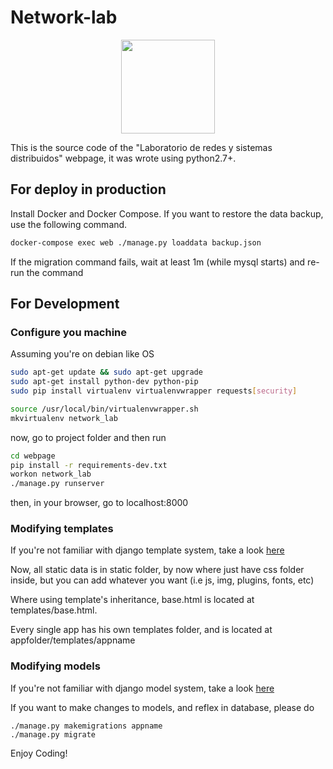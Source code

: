 # Network-lab
<p align="center">
<img src="https://avatars2.githubusercontent.com/u/20485166?v=3&s=200" width="150"/> 
</p>

This is the source code of the "Laboratorio de redes y sistemas distribuidos" webpage, it was wrote using python2.7+.

## For deploy in production
Install Docker and Docker Compose. If you want to restore the data backup, use the following command.

```bash
docker-compose exec web ./manage.py loaddata backup.json
```

If the migration command fails, wait at least 1m (while mysql starts) and re-run the command

## For Development

### Configure you machine
Assuming you're on debian like OS

```bash
sudo apt-get update && sudo apt-get upgrade
sudo apt-get install python-dev python-pip
sudo pip install virtualenv virtualenvwrapper requests[security]

source /usr/local/bin/virtualenvwrapper.sh
mkvirtualenv network_lab
```

now, go to project folder and then run

```bash
cd webpage
pip install -r requirements-dev.txt
workon network_lab
./manage.py runserver
```

then, in your browser, go to localhost:8000


### Modifying templates
If you're not familiar with django template system, take a look  [here](https://docs.djangoproject.com/en/1.8/topics/templates/)

Now, all static data is in static folder, by now where just have css folder inside, but you can add whatever you want (i.e js, img, plugins, fonts, etc)


Where using template's inheritance, base.html is located at templates/base.html.

Every single app has his own templates folder, and is located at appfolder/templates/appname

### Modifying models
If you're not familiar with django model system, take a look 
[here](https://docs.djangoproject.com/en/1.8/topics/db/models/)

If you want to make changes to models, and reflex in database, please do
```
./manage.py makemigrations appname
./manage.py migrate
```

Enjoy Coding!

